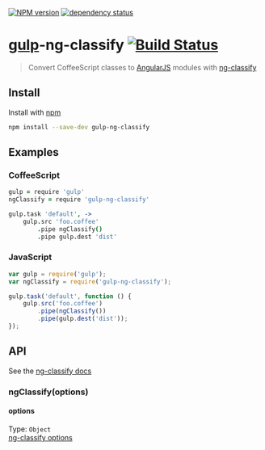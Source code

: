 [![NPM version](https://badge.fury.io/js/gulp-ng-classify.png)](http://badge.fury.io/js/gulp-ng-classify)
[![dependency status](https://david-dm.org/CaryLandholt/gulp-ng-classify.png)](https://david-dm.org/CaryLandholt/gulp-ng-classify)

# [gulp](https://github.com/wearefractal/gulp)-ng-classify [![Build Status](https://secure.travis-ci.org/CaryLandholt/gulp-ng-classify.png)](http://travis-ci.org/CaryLandholt/gulp-ng-classify)

> Convert CoffeeScript classes to [AngularJS](http://angularjs.org/) modules with [ng-classify](https://github.com/CaryLandholt/ng-classify)

## Install

Install with [npm](https://npmjs.org/package/gulp-ng-classify)

```Bash
npm install --save-dev gulp-ng-classify
```

## Examples

### CoffeeScript
```CoffeeScript
gulp = require 'gulp'
ngClassify = require 'gulp-ng-classify'

gulp.task 'default', ->
	gulp.src 'foo.coffee'
		.pipe ngClassify()
		.pipe gulp.dest 'dist'
```

### JavaScript

```JavaScript
var gulp = require('gulp');
var ngClassify = require('gulp-ng-classify');

gulp.task('default', function () {
	gulp.src('foo.coffee')
		.pipe(ngClassify())
		.pipe(gulp.dest('dist'));
});
```

## API

See the [ng-classify docs](https://github.com/CaryLandholt/ng-classify)

### ngClassify(options)

#### options

Type: `Object`  
[ng-classify options](https://github.com/CaryLandholt/ng-classify)